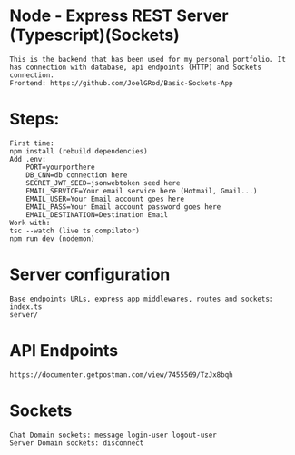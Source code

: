 # Node - Express REST Server (Typescript)(Sockets)

    This is the backend that has been used for my personal portfolio. It has connection with database, api endpoints (HTTP) and Sockets connection.
    Frontend: https://github.com/JoelGRod/Basic-Sockets-App

# Steps:
    First time:
    npm install (rebuild dependencies)
    Add .env:
        PORT=yourporthere
        DB_CNN=db connection here
        SECRET_JWT_SEED=jsonwebtoken seed here
        EMAIL_SERVICE=Your email service here (Hotmail, Gmail...)
        EMAIL_USER=Your Email account goes here
        EMAIL_PASS=Your Email account password goes here
        EMAIL_DESTINATION=Destination Email
    Work with:
    tsc --watch (live ts compilator)
    npm run dev (nodemon)

# Server configuration 
    Base endpoints URLs, express app middlewares, routes and sockets:
    index.ts
    server/

# API Endpoints
    https://documenter.getpostman.com/view/7455569/TzJx8bqh
    
# Sockets
    Chat Domain sockets: message login-user logout-user
    Server Domain sockets: disconnect
